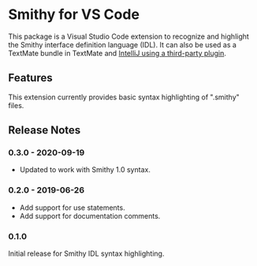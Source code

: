 # Smithy for VS Code

This package is a Visual Studio Code extension to recognize and highlight the
Smithy interface definition language (IDL). It can also be used as a TextMate
bundle in TextMate and [IntelliJ using a third-party plugin](https://www.jetbrains.com/help/idea/importing-textmate-bundles.html).

## Features

This extension currently provides basic syntax highlighting of ".smithy"
files.

## Release Notes

### 0.3.0 - 2020-09-19

- Updated to work with Smithy 1.0 syntax.

### 0.2.0 - 2019-06-26

- Add support for use statements.
- Add support for documentation comments.

### 0.1.0

Initial release for Smithy IDL syntax highlighting.
